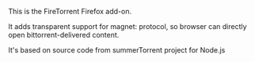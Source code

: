 This is the FireTorrent Firefox add-on.

It adds transparent support for magnet: protocol, so browser can directly open bittorrent-delivered content.

It's based on source code from summerTorrent project for Node.js
